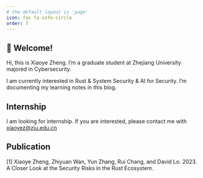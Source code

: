 ```yaml
---
# the default layout is 'page'
icon: fas fa-info-circle
order: 7
---
```


<!-- > Add Markdown syntax content to file `_tabs/about.md`{: .filepath } and it will show up on this page. -->
<!-- {: .prompt-tip } -->

## 👋 Welcome!
Hi, this is Xiaoye Zheng. I’m a graduate student at Zhejiang University majored in Cybersecurity.

I am currently interested in Rust & System Security &  AI for Security.
I’m documenting my learning notes in this blog.

## Internship

I am looking for internship. If you are interested, please contact me with xiaoyez@zju.edu.cn

## Publication

[1] Xiaoye Zheng, Zhiyuan Wan, Yun Zhang, Rui Chang, and David Lo. 2023. A Closer Look at the Security Risks in the Rust Ecosystem.